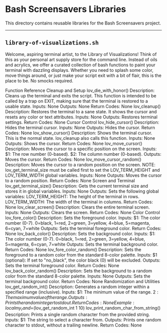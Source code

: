 # Bash Screensavers Libraries

This directory contains reusable libraries for the Bash Screensavers project.

---

## `library-of-visualizations.sh`

Welcome, aspiring terminal artist, to the Library of Visualizations! Think of this as your personal art supply store for the command line. Instead of oils and acrylics, we offer a curated collection of bash functions to paint your terminal with dazzling displays. Whether you need to splash some color, move things around, or just make your script exit with a bit of flair, this is the place to be. No smocks required.


Function Reference
Cleanup and Setup
lov_die_with_honor()
Description: Cleans up the terminal and exits the script. This function is intended to be called by a trap on EXIT, making sure that the terminal is restored to a usable state.
Inputs: None
Outputs: None
Return Codes: None
lov_cleanup()
Description: Restores the terminal to a sane state. It shows the cursor and resets any color or text attributes.
Inputs: None
Outputs: Restores terminal settings.
Return Codes: None
Cursor Control
lov_hide_cursor()
Description: Hides the terminal cursor.
Inputs: None
Outputs: Hides the cursor.
Return Codes: None
lov_show_cursor()
Description: Shows the terminal cursor. This is the normal state. lov_cleanup also calls this function.
Inputs: None
Outputs: Shows the cursor.
Return Codes: None
lov_move_cursor()
Description: Moves the cursor to a specific position on the screen.
Inputs:
$1: The row number (0-based).
$2: The column number (0-based).
Outputs: Moves the cursor.
Return Codes: None
lov_move_cursor_random()
Description: Moves the cursor to a random position on the screen. NOTE: lov_get_terminal_size must be called first to set the LOV_TERM_HEIGHT and LOV_TERM_WIDTH global variables.
Inputs: None
Outputs: Moves the cursor to a random position.
Return Codes: None
Screen and Terminal
lov_get_terminal_size()
Description: Gets the current terminal size and stores it in global variables.
Inputs: None
Outputs: Sets the following global variables:
LOV_TERM_HEIGHT: The height of the terminal in rows.
LOV_TERM_WIDTH: The width of the terminal in columns.
Return Codes: None
lov_clear_screen()
Description: Clears the entire terminal screen.
Inputs: None
Outputs: Clears the screen.
Return Codes: None
Color Control
lov_fore_color()
Description: Sets the foreground color.
Inputs:
$1: The color number (0-7). 0=black, 1=red, 2=green, 3=yellow, 4=blue, 5=magenta, 6=cyan, 7=white
Outputs: Sets the terminal foreground color.
Return Codes: None
lov_back_color()
Description: Sets the background color.
Inputs:
$1: The color number (0-7). 0=black, 1=red, 2=green, 3=yellow, 4=blue, 5=magenta, 6=cyan, 7=white
Outputs: Sets the terminal background color.
Return Codes: None
lov_fore_color_random()
Description: Sets the foreground to a random color from the standard 8-color palette.
Inputs:
$1 (optional): If set to "no_black", the color black (0) will be excluded.
Outputs: Sets the terminal foreground color.
Return Codes: None
lov_back_color_random()
Description: Sets the background to a random color from the standard 8-color palette.
Inputs: None
Outputs: Sets the terminal background color.
Return Codes: None
Randomization and Utilities
lov_get_random_int()
Description: Generates a random integer within a specified range (inclusive).
Inputs:
$1: The minimum value of the range.
$2: The maximum value of the range.
Outputs: Prints the random integer to stdout.
Return Codes: None
Example:
local my_rand=$(lov_get_random_int 1 10)
lov_print_random_char_from_string()
Description: Prints a single random character from the provided string.
Inputs:
$1: The string to select a character from.
Outputs: Prints one random character to stdout, without a trailing newline.
Return Codes: None
